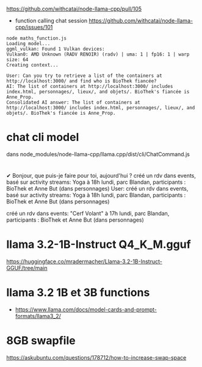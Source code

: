 https://github.com/withcatai/node-llama-cpp/pull/105

- function calling chat session https://github.com/withcatai/node-llama-cpp/issues/101

```
node maths_function.js
Loading model...
ggml_vulkan: Found 1 Vulkan devices:
Vulkan0: AMD Unknown (RADV RENOIR) (radv) | uma: 1 | fp16: 1 | warp size: 64
Creating context...

User: Can you try to retrieve a list of the containers at http://localhost:3000/ and find who is BioThek fiancée?
AI: The list of containers at http://localhost:3000/ includes index.html, personnages/, lieux/, and objets/. BioThek's fiancée is Anne_Prop.
Consolidated AI answer: The list of containers at http://localhost:3000/ includes index.html, personnages/, lieux/, and objets/. BioThek's fiancée is Anne_Prop.

```

# chat cli model

dans node_modules/node-llama-cpp/llama.cpp/dist/cli/ChatCommand.js

#

✔ Bonjour, que puis-je faire pour toi, aujourd'hui ? créé un rdv dans events, basé sur activity streams: Yoga à 18h
lundi, parc Blandan, participants : BioThek et Anne But (dans personnages)
User: créé un rdv dans events, basé sur activity streams: Yoga à 18h lundi, parc Blandan, participants : BioThek et Anne But (dans personnages)

créé un rdv dans events: "Cerf Volant" à 17h lundi, parc Blandan, participants : BioThek et Anne But (dans personnages)

# llama 3.2-1B-Instruct Q4_K_M.gguf

https://huggingface.co/mradermacher/Llama-3.2-1B-Instruct-GGUF/tree/main

# llama 3.2 1B et 3B functions

- https://www.llama.com/docs/model-cards-and-prompt-formats/llama3_2/

# 8GB swapfile

https://askubuntu.com/questions/178712/how-to-increase-swap-space
